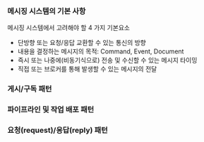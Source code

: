 ### 메시징 시스템의 기본 사항
메시징 시스템에서 고려해야 할 4 가지 기본요소
* 단방향 또는 요청/응답 교환할 수 있는 통신의 방향
* 내용을 결정하는 메시지의 목적: Command, Event, Document
* 즉시 또는 나중에(비동기식으로) 전송 및 수신할 수 있는 메시지 타이밍
* 직접 또는 브로커를 통해 발생할 수 있는 메시지의 전달

### 게시/구독 패턴

### 파이프라인 및 작업 배포 패턴

### 요청(request)/응답(reply) 패턴
